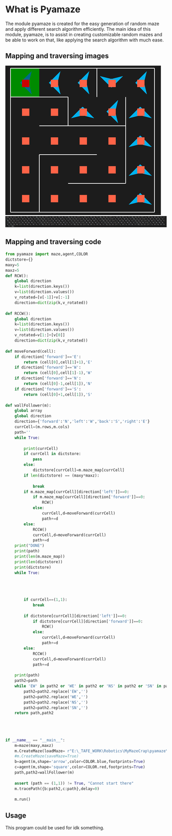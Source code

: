 # What is Pyamaze

The module pyamaze is created for the easy generation of random maze and apply different search algorithm efficiently. The main idea of this module, pyamaze, is to assist in creating customizable random mazes and be able to work on that, like applying the search algorithm with much ease.


## Mapping and traversing images
![Screenshot](img/pathstuff.png)
![Screenshot](img/mapdetails.png)
## Mapping and traversing code
```python
from pyamaze import maze,agent,COLOR
dictstore={}
maxy=5
maxz=5
def RCW():
    global direction
    k=list(direction.keys())
    v=list(direction.values())
    v_rotated=[v[-1]]+v[:-1]
    direction=dict(zip(k,v_rotated))

def RCCW():
    global direction
    k=list(direction.keys())
    v=list(direction.values())
    v_rotated=v[1:]+[v[0]]
    direction=dict(zip(k,v_rotated))

def moveForward(cell):
    if direction['forward']=='E':
        return (cell[0],cell[1]+1),'E'
    if direction['forward']=='W':
        return (cell[0],cell[1]-1),'W'
    if direction['forward']=='N':
        return (cell[0]-1,cell[1]),'N'
    if direction['forward']=='S':
        return (cell[0]+1,cell[1]),'S'

def wallFollower(m):
    global array
    global direction
    direction={'forward':'N','left':'W','back':'S','right':'E'}
    currCell=(m.rows,m.cols)
    path=''
    while True:

        print(currCell)
        if currCell in dictstore:
            pass
        else:
            dictstore[currCell]=m.maze_map[currCell]
        if len(dictstore) == (maxy*maxz):
            
            break
        if m.maze_map[currCell][direction['left']]==0:
            if m.maze_map[currCell][direction['forward']]==0:
                RCW()
            else:
                currCell,d=moveForward(currCell)
                path+=d
        else:
            RCCW()
            currCell,d=moveForward(currCell)
            path+=d
    print("DONE")
    print(path)
    print(len(m.maze_map))
    print(len(dictstore))
    print(dictstore)
    while True:




        if currCell==(1,1):
            break
        
        if dictstore[currCell][direction['left']]==0:
            if dictstore[currCell][direction['forward']]==0:
                RCW()
            else:
                currCell,d=moveForward(currCell)
                path+=d
        else:
            RCCW()
            currCell,d=moveForward(currCell)
            path+=d

    print(path)
    path2=path
    while 'EW' in path2 or 'WE' in path2 or 'NS' in path2 or 'SN' in path2:
        path2=path2.replace('EW','')
        path2=path2.replace('WE','')
        path2=path2.replace('NS','')
        path2=path2.replace('SN','')
    return path,path2
        


        
if __name__ == "__main__":
    m=maze(maxy,maxz)
    m.CreateMaze(loadMaze= r"E:\_TAFE_WORK\Robotics\MyMazeCrap\pyamaze\maze--2022-11-25--15-09-08.csv")
    #m.CreateMaze(saveMaze=True)
    b=agent(m,shape='arrow',color=COLOR.blue,footprints=True)
    c=agent(m,shape='square',color=COLOR.red,footprints=True)
    path,path2=wallFollower(m)

    assert (path == (1,1)) != True, "Cannot start there"
    m.tracePath({b:path2,c:path},delay=0)
    
    m.run()
```

## Usage
This program could be used for idk something.